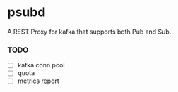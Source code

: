# psubd

A REST Proxy for kafka that supports both Pub and Sub.

### TODO

- [ ] kafka conn pool
- [ ] quota
- [ ] metrics report

